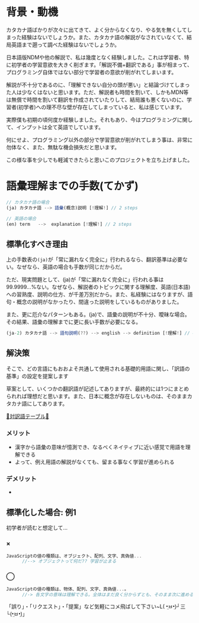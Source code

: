 # 背景・動機
カタカナ語ばかりが次々に出てきて、よく分からなくなり、やる気を無くしてしまった経験はないでしょうか。また、カタカナ語の解説がなされていなくて、結局英語まで遡って調べた経験はないでしょうか。

日本語版NDMや他の解説で、私は幾度となく経験しました。これは学習者、特に初学者の学習意欲を大きく削ぎます。「解説不備+翻訳である」事が相まって、プログラミング自体ではない部分で学習者の意欲が削がれてしまいます。

解説が不十分であるのに、「理解できない自分の頭が悪い」と結論づけてしまった人は少なくはないと思います。ただ、解説者も時間を割いて、しかもMDN等は無償で時間を割いて翻訳を作成されていたりして、結局誰も悪くないのに、学習者(初学者)への理不尽な壁が存在してしまっていると、私は感じています。

実際僕も初期の頃何度か経験しました。それもあり、今はプログラミングに関して、インプットは全て英語でしています。


何にせよ、プログラミング以外の部分で学習意欲が削がれてしまう事は、非常に勿体なく、また、無駄な機会損失だと思います。

この様な事を少しでも軽減できたらと思いこのプロジェクトを立ち上げました。


# 語彙理解までの手数(てかず)

```js
// カタカナ語の場合
(ja) カタカナ語 --> 語彙(概念)説明 [!理解!] // 2 steps

// 英語の場合
(en) term 	-->  explanation [!理解!] // 2 steps
```




## 標準化すべき理由
上の手数表の`(ja)`が「常に漏れなく完全に」行われるなら、翻訳基準は必要ない。なぜなら、英語の場合も手数が同じだからだ。

ただ、現実問題として、(ja)が「常に漏れなく完全に」行われる事は99.9999...%ない。なぜなら、解説者のトピックに関する理解度、英語(日本語)への習熟度、説明の仕方、が千差万別だから。また、私経験にはなりますが、語句・概念の説明がなかったり、間違った説明をしているものがありました。


また、更に厄介なパターンもある。(ja)で、語彙の説明が不十分、曖昧な場合。その結果、語彙の理解までに更に長い手数が必要になる。

```js
(ja-2) カタカナ語 --> 語句説明(??) --> english --> definition [!理解!] // 4 steps
```




## 解決策
そこで、どの言語にもおおよそ共通して使用される基礎的用語に関し、「訳語の基準」の設定を提案します　


草案として、いくつかの翻訳語が記述してありますが、最終的には1つにまとめられれば理想だと思います。また、日本に概念が存在しないものは、そのままカタカナ語にしてあります。

<a href='https://github.com/azmok/TSPJ-Translation-Standard-for-Programming-in-Japan-/blob/master/terms_en_ja20201018.md'>🚀対訳語テーブル🚀</a>



### メリット
- 漢字から語彙の意味が憶測でき、なるべくネイティブに近い感覚で用語を理解できる
- よって、例え用語の解説がなくても、留まる事なく学習が進められる

### デメリット
- 




## 標準化した場合: 例1
初学者が読むと想定して…

### ×
```js
JavaScriptの値の種類は、オブジェクト、配列、文字、真偽値...
      //--> オブジェクトって何だ?? 学習が止まる
```

### ◯
```js
JavaScriptの値の種類は、物体、配列、文字、真偽値...。
      //-> 各文字の意味は理解できる。全体はまだ良く分からずとも、そのまま次に進める
```






「誤り」・「リクエスト」・「提案」など気軽にコメ飛ばして下さい~L( •̤ㅂ•̤)┘三└(•̤ㅂ•̤)」


